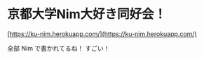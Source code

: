 # 京都大学Nim大好き同好会！

[https://ku-nim.herokuapp.com/](https://ku-nim.herokuapp.com/)

全部 Nim で書かれてるね！ すごい！
